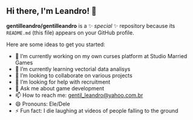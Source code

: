 ## Hi there, I'm Leandro! 👋

**gentilleandro/gentilleandro** is a ✨ _special_ ✨ repository because its `README.md` (this file) appears on your GitHub profile.

Here are some ideas to get you started:

- 🔭 I’m currently working on my own curses platform at Studio Married Games
- 🌱 I’m currently learning vectorial data analisys 
- 👯 I’m looking to collaborate on various projects
- 🤔 I’m looking for help with recruitment
- 💬 Ask me about game development
- 📫 How to reach me: gentil_leandro@yahoo.com.br
- 😄 Pronouns: Ele/Dele
- ⚡ Fun fact: I die laughing at videos of people falling to the ground

